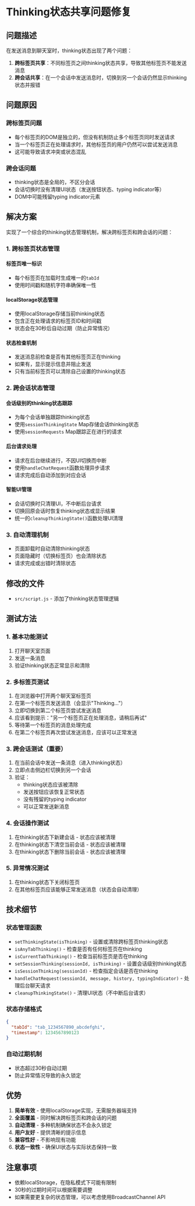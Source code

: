 # Thinking状态共享问题修复

## 问题描述
在发送消息到聊天室时，thinking状态出现了两个问题：
1. **跨标签页共享**：不同标签页之间thinking状态共享，导致其他标签页不能发送消息
2. **跨会话共享**：在一个会话中发送消息时，切换到另一个会话仍然显示thinking状态并报错

## 问题原因
### 跨标签页问题
- 每个标签页的DOM是独立的，但没有机制防止多个标签页同时发送请求
- 当一个标签页正在处理请求时，其他标签页的用户仍然可以尝试发送消息
- 这可能导致请求冲突或状态混乱

### 跨会话问题
- thinking状态是全局的，不区分会话
- 会话切换时没有清理UI状态（发送按钮状态、typing indicator等）
- DOM中可能残留typing indicator元素

## 解决方案
实现了一个综合的thinking状态管理机制，解决跨标签页和跨会话的问题：

### 1. 跨标签页状态管理
#### 标签页唯一标识
- 每个标签页在加载时生成唯一的`tabId`
- 使用时间戳和随机字符串确保唯一性

#### localStorage状态管理
- 使用localStorage存储当前thinking状态
- 包含正在处理请求的标签页ID和时间戳
- 状态会在30秒后自动过期（防止异常情况）

#### 状态检查机制
- 发送消息前检查是否有其他标签页正在thinking
- 如果有，显示提示信息并阻止发送
- 只有当前标签页可以清除自己设置的thinking状态

### 2. 跨会话状态管理
#### 会话级别的thinking状态跟踪
- 为每个会话单独跟踪thinking状态
- 使用`sessionThinkingState` Map存储会话thinking状态
- 使用`sessionRequests` Map跟踪正在进行的请求

#### 后台请求处理
- 请求在后台继续进行，不因UI切换而中断
- 使用`handleChatRequest`函数处理异步请求
- 请求完成后自动添加到对应会话

#### 智能UI管理
- 会话切换时只清理UI，不中断后台请求
- 切换回原会话时恢复thinking状态或显示结果
- 统一的`cleanupThinkingState()`函数处理UI清理

### 3. 自动清理机制
- 页面卸载时自动清除thinking状态
- 页面隐藏时（切换标签页）也会清除状态
- 请求完成或出错时清除状态

## 修改的文件
- `src/script.js` - 添加了thinking状态管理逻辑

## 测试方法

### 1. 基本功能测试
1. 打开聊天室页面
2. 发送一条消息
3. 验证thinking状态正常显示和清除

### 2. 多标签页测试
1. 在浏览器中打开两个聊天室标签页
2. 在第一个标签页发送消息（会显示"Thinking..."）
3. 立即切换到第二个标签页尝试发送消息
4. 应该看到提示："另一个标签页正在处理消息，请稍后再试"
5. 等待第一个标签页的消息处理完成
6. 在第二个标签页再次尝试发送消息，应该可以正常发送

### 3. 跨会话测试（重要）
1. 在当前会话中发送一条消息（进入thinking状态）
2. 立即点击侧边栏切换到另一个会话
3. 验证：
   - thinking状态应该被清除
   - 发送按钮应该恢复正常状态
   - 没有残留的typing indicator
   - 可以正常发送新消息

### 4. 会话操作测试
1. 在thinking状态下新建会话 - 状态应该被清理
2. 在thinking状态下清空当前会话 - 状态应该被清理
3. 在thinking状态下删除当前会话 - 状态应该被清理

### 5. 异常情况测试
1. 在thinking状态下关闭标签页
2. 在其他标签页应该能够正常发送消息（状态会自动清理）

## 技术细节

### 状态管理函数
- `setThinkingState(isThinking)` - 设置或清除跨标签页thinking状态
- `isAnyTabThinking()` - 检查是否有任何标签页在thinking
- `isCurrentTabThinking()` - 检查当前标签页是否在thinking
- `setSessionThinking(sessionId, isThinking)` - 设置会话级别thinking状态
- `isSessionThinking(sessionId)` - 检查指定会话是否在thinking
- `handleChatRequest(sessionId, message, history, typingIndicator)` - 处理后台聊天请求
- `cleanupThinkingState()` - 清理UI状态（不中断后台请求）

### 状态存储格式
```json
{
  "tabId": "tab_1234567890_abcdefghi",
  "timestamp": 1234567890123
}
```

### 自动过期机制
- 状态超过30秒自动过期
- 防止异常情况导致的永久锁定

## 优势
1. **简单有效** - 使用localStorage实现，无需服务器端支持
2. **全面覆盖** - 同时解决跨标签页和跨会话的问题
3. **自动清理** - 多种机制确保状态不会永久锁定
4. **用户友好** - 提供清晰的提示信息
5. **兼容性好** - 不影响现有功能
6. **状态一致性** - 确保UI状态与实际状态保持一致

## 注意事项
- 依赖localStorage，在隐私模式下可能有限制
- 30秒的过期时间可以根据需要调整
- 如果需要更复杂的状态管理，可以考虑使用BroadcastChannel API
